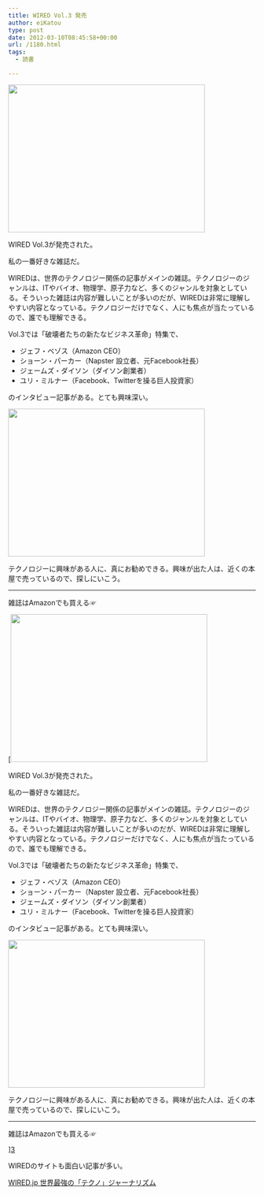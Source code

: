 ```yaml
---
title: WIRED Vol.3 発売
author: eiKatou
type: post
date: 2012-03-10T08:45:58+00:00
url: /1180.html
tags:
  - 読書

---
```

[<img src="http://eikatou.net/blog/wp-content/uploads/2012/03/201203_wired3_1.jpg" alt="" title="201203_wired3_1" width="400" height="300" class="alignnone size-full wp-image-1182" srcset="/uploads/2012/03/201203_wired3_1.jpg 400w, /uploads/2012/03/201203_wired3_1-300x225.jpg 300w" sizes="(max-width: 400px) 100vw, 400px" />][1]
  
WIRED Vol.3が発売された。
  
私の一番好きな雑誌だ。

<!--more-->

WIREDは、世界のテクノロジー関係の記事がメインの雑誌。テクノロジーのジャンルは、ITやバイオ、物理学、原子力など、多くのジャンルを対象としている。そういった雑誌は内容が難しいことが多いのだが、WIREDは非常に理解しやすい内容となっている。テクノロジーだけでなく、人にも焦点が当たっているので、誰でも理解できる。

Vol.3では「破壊者たちの新たなビジネス革命」特集で、

  * ジェフ・ベゾス（Amazon CEO）
  * ショーン・パーカー（Napster 設立者、元Facebook社長）
  * ジェームズ・ダイソン（ダイソン創業者）
  * ユリ・ミルナー（Facebook、Twitterを操る巨人投資家）

のインタビュー記事がある。とても興味深い。 

[<img src="http://eikatou.net/blog/wp-content/uploads/2012/03/201203_wired3_2.jpg" alt="" title="201203_wired3_2.JPG" width="400" height="300" class="alignnone size-full wp-image-1181" srcset="/uploads/2012/03/201203_wired3_2.jpg 400w, /uploads/2012/03/201203_wired3_2-300x225.jpg 300w" sizes="(max-width: 400px) 100vw, 400px" />][2]
  
テクノロジーに興味がある人に、真にお勧めできる。興味が出た人は、近くの本屋で売っているので、探しにいこう。

* * *

雑誌はAmazonでも買える☞
  
[[<img src="http://eikatou.net/blog/wp-content/uploads/2012/03/201203_wired3_1.jpg" alt="" title="201203_wired3_1" width="400" height="300" class="alignnone size-full wp-image-1182" srcset="/uploads/2012/03/201203_wired3_1.jpg 400w, /uploads/2012/03/201203_wired3_1-300x225.jpg 300w" sizes="(max-width: 400px) 100vw, 400px" />][1]
  
WIRED Vol.3が発売された。
  
私の一番好きな雑誌だ。

<!--more-->

WIREDは、世界のテクノロジー関係の記事がメインの雑誌。テクノロジーのジャンルは、ITやバイオ、物理学、原子力など、多くのジャンルを対象としている。そういった雑誌は内容が難しいことが多いのだが、WIREDは非常に理解しやすい内容となっている。テクノロジーだけでなく、人にも焦点が当たっているので、誰でも理解できる。

Vol.3では「破壊者たちの新たなビジネス革命」特集で、

  * ジェフ・ベゾス（Amazon CEO）
  * ショーン・パーカー（Napster 設立者、元Facebook社長）
  * ジェームズ・ダイソン（ダイソン創業者）
  * ユリ・ミルナー（Facebook、Twitterを操る巨人投資家）

のインタビュー記事がある。とても興味深い。 

[<img src="http://eikatou.net/blog/wp-content/uploads/2012/03/201203_wired3_2.jpg" alt="" title="201203_wired3_2.JPG" width="400" height="300" class="alignnone size-full wp-image-1181" srcset="/uploads/2012/03/201203_wired3_2.jpg 400w, /uploads/2012/03/201203_wired3_2-300x225.jpg 300w" sizes="(max-width: 400px) 100vw, 400px" />][2]
  
テクノロジーに興味がある人に、真にお勧めできる。興味が出た人は、近くの本屋で売っているので、探しにいこう。

* * *

雑誌はAmazonでも買える☞
  
][3] 

WIREDのサイトも面白い記事が多い。
  
[WIRED.jp 世界最強の「テクノ」ジャーナリズム][4]

 [1]: http://eikatou.net/blog/wp-content/uploads/2012/03/201203_wired3_1.jpg
 [2]: http://eikatou.net/blog/wp-content/uploads/2012/03/201203_wired3_2.jpg
 [3]: http://www.amazon.co.jp/dp/B0070V8RF2/
 [4]: http://wired.jp/
